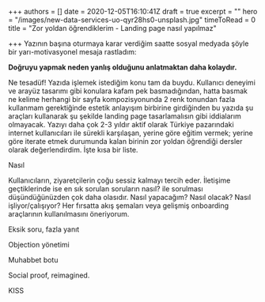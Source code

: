 +++
authors = []
date = 2020-12-05T16:10:41Z
draft = true
excerpt = ""
hero = "/images/new-data-services-uo-qyr28hs0-unsplash.jpg"
timeToRead = 0
title = "Zor yoldan öğrendiklerim - Landing page nasıl yapılmaz"

+++
Yazının başına oturmaya karar verdiğim saatte sosyal medyada şöyle bir yarı-motivasyonel mesaja rastladım:

**Doğruyu yapmak neden yanlış olduğunu anlatmaktan daha kolaydır.**

Ne tesadüf! Yazıda işlemek istediğim konu tam da buydu. Kullanıcı deneyimi ve arayüz tasarımı gibi konulara kafam pek basmadığından, hatta basmak ne kelime herhangi bir sayfa kompozisyonunda 2 renk tonundan fazla kullanmam gerektiğinde estetik anlayışım birbirine girdiğinden bu yazıda şu araçları kullanarak şu şekilde landing page tasarlamalısın gibi iddialarım olmayacak. Yazıyı daha çok 2-3 yıldır aktif olarak Türkiye pazarındaki internet kullanıcıları ile sürekli karşılaşan, yerine göre eğitim vermek; yerine göre iterate etmek durumunda kalan birinin zor yoldan öğrendiği dersler olarak değerlendirdim. İşte kısa bir liste.

Nasıl

Kullanıcıların, ziyaretçilerin çoğu sessiz kalmayı tercih eder. İletişime geçtiklerinde ise en sık sorulan soruların nasıl? ile sorulması düşündüğünüzden çok daha olasıdır. Nasıl yapacağım? Nasıl olacak? Nasıl işliyor/çalışıyor? Her fırsatta akış şemaları veya gelişmiş onboarding araçlarının kullanılmasını öneriyorum.

Eksik soru, fazla yanıt

Objection yönetimi

Muhabbet botu

Social proof, reimagined.

KISS
